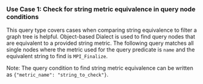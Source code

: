 ### Use Case 1: Check for string metric equivalence in query node conditions


This query type covers cases when comparing string equivalence to filter a graph tree is helpful. Object-based Dialect is used to find query nodes that are equivalent to a provided string metric. The following query matches all single nodes where the metric used for the query predicate is `name` and the equivalent string to find is `MPI_Finalize`. 

Note: The query condition to find string metric equivalence can be written as `{"metric_name": "string_to_check"}`.
